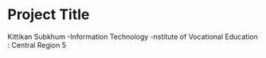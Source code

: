 
# Project Title

Kittikan Subkhum
 -Information Technology
 -nstitute of Vocational Education : Central Region 5

